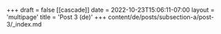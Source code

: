 +++
draft = false
[[cascade]]
date = 2022-10-23T15:06:11-07:00
layout = 'multipage'
title = 'Post 3 (de)'
+++
content/de/posts/subsection-a/post-3/_index.md
